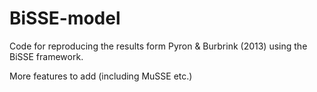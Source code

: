 # BiSSE-model

Code for reproducing the results form Pyron & Burbrink (2013) using the BiSSE framework. 

More features to add (including MuSSE etc.)
